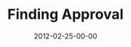 ---
layout: message
category: message
series: "A Place at the Table"
title: "Finding Approval"
date: 2012-02-25-00-00
message_id: 715
audio: "http://s3.amazonaws.com/crossroads-media/media/legacy/mp3/placeatthetable_03.mp3"
audio-duration: "37:54"
program: "http://s3.amazonaws.com/crossroads-media/media/legacy/documents/02_25-26_12Program.pdf"
description: "Brian Tome talks about our need for approval."
video: "https://s3.amazonaws.com/crossroadsvideomessages/placeatthetable_03.mp4"
video-duration: "37:59"
video-image: "http://s3.amazonaws.com/crossroads-media/images/legacy/content/placeatthetable_03_still.jpg"
flag: "N"
---